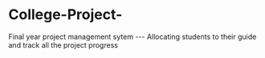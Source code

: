 # College-Project-
Final year project management sytem
--- Allocating students to their guide and track all the project progress
